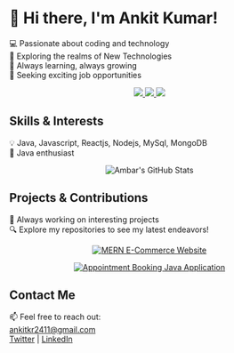<!-- Introduction -->
<p align="center">
  <samp>
    <h1>👋 Hi there, I'm Ankit Kumar!</h1>
    💻 Passionate about coding and technology<br>
    🌟 Exploring the realms of New Technologies<br>
    🚀 Always learning, always growing<br>
    🎯 Seeking exciting job opportunities<br>
  </samp>
</p>

<!-- Social Links -->
<p align="center">
  <a href="https://holopin.io/@ankit">
    <img src="https://img.shields.io/badge/holopin-%40ankit-ff69b4">
  </a>
  <a href="https://twitter.com/ankitkr2411">
    <img src="https://img.shields.io/badge/twitter-_%40ankit-blue">
  </a>
  <a href="https://www.linkedin.com/in/ankitkr2411l/">
    <img src="https://img.shields.io/badge/linkedin-@ankit-blue">
  </a>
</p>

<!-- Skills & Interests -->
<p align="center">
  <samp>
    <h2>Skills & Interests</h2>
    💡 Java, Javascript, Reactjs, Nodejs, MySql, MongoDB<br>
    🧠 Java enthusiast<br>
  </samp>
</p>

<!-- GitHub Stats -->
<p align="center">
  <img src="https://github-readme-stats.vercel.app/api?username=ankitkr2411&show_icons=true&theme=radical" alt="Ambar's GitHub Stats">
</p>

<!-- Projects & Contributions -->
<p align="center">
  <samp>
    <h2>Projects & Contributions</h2>
    🚀 Always working on interesting projects<br>
    🔍 Explore my repositories to see my latest endeavors!<br>
  </samp>
</p>

<!-- Project 1: MERN E-Commerce Website -->
<p align="center">
  <a href="https://github.com/ankitkr2411/MernProjectDT">
    <img src="https://github-readme-stats.vercel.app/api/pin/?username=ankitkr2411&repo=MernProjectDT&theme=dark" alt="MERN E-Commerce Website">
  </a>
</p>

<!-- Project 2: Appointment Booking Java Application -->
<p align="center">
  <a href="https://github.com/ankitkr2411/Appointment-Booking-Java-Application">
    <img src="https://github-readme-stats.vercel.app/api/pin/?username=ankitkr2411&repo=Appointment-Booking-Java-Application&theme=dark" alt="Appointment Booking Java Application">
  </a>
</p>

<!-- Contact Me -->
<p align="center">
  <samp>
    <h2>Contact Me</h2>
    📫 Feel free to reach out:<br>
    <a href="mailto:ankitkr2411@gmail.com">ankitkr2411@gmail.com</a><br>
    <a href="https://twitter.com/ankitkr2411">Twitter</a> | <a href="https://www.linkedin.com/in/ankitkr2411/">LinkedIn</a>
  </samp>
</p>
